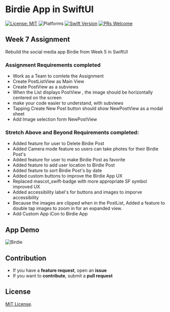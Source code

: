 # Birdie App in SwiftUI


[![License: MIT](https://img.shields.io/badge/License-MIT-yellow.svg)](https://opensource.org/licenses/MIT)
![Platforms](https://img.shields.io/badge/platform-iOS-lightgrey.svg)
[![Swift Version](https://img.shields.io/badge/Swift-5.2-F16D39.svg?style=flat)](https://developer.apple.com/swift)
[![PRs Welcome](https://img.shields.io/badge/PRs-welcome-brightgreen.svg?style=flat-square)](http://makeapullrequest.com)


## Week 7 Assignment

Rebuild the social media app Birdie from Week 5 in SwiftUI

### Assignment Requirements completed
* Work as a Team to comlete the Assignment
* Create PostListView as Main View
* Create PostView as a subviews
* When the List displays PostView , the image should be horizontally centered on the screen
* make your code easier to understand, with subviews
* Tapping Create New Post button should show NewPostView as a modal sheet
* Add Image selection form NewPostView

### Stretch Above and Beyond Requirements completed:
* Added feature for user to Delete Birdie Post
* Added Camera mode feature so users can take photes for their Birdie Post's
* Added feature for user to make Birdie Post as favorite
* Added feature to add user location to Birdie Post 
* Added feature to sort Birdie Post's by date
* Added custom buttons to improve the Birdie App UX 
* Replaced mascot_swift-badge with more appropriate SF symbol improved UX
* Added accessibility label's for buttons and images to imporve accessibility
* Because the images are clipped when in the PostList, Added a feature to double tap images to zoom in for an expanded view.
* Add Custom App iCon to Birdie App



## App Demo

![Birdie](Demo/Birdie.gif)

## Contribution
- If you have a **feature request**, open an **issue**
- If you want to **contribute**, submit a **pull request**


## License
[MIT License](https://github.com/byaruhaf/RWiOSBootcamp/blob/master/LICENSE).